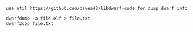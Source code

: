 
	use util https://github.com/davea42/libdwarf-code for dump dwarf info

	dwarfdump -a file.elf > file.txt
	dwarf2cpp file.txt